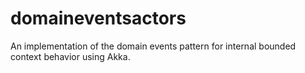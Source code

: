 # domaineventsactors
An implementation of the domain events pattern for internal bounded context behavior using Akka.
